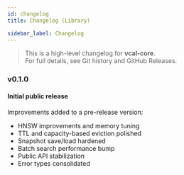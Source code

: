 ```yaml
---
id: changelog
title: Changelog (Library)

sidebar_label: Changelog
---
```


> This is a high-level changelog for **vcal-core**.  
> For full details, see Git history and GitHub Releases.

### v0.1.0

#### Initial public release

Improvements added to a pre-release version:
- HNSW improvements and memory tuning
- TTL and capacity-based eviction polished
- Snapshot save/load hardened
- Batch search performance bump
- Public API stabilization
- Error types consolidated
